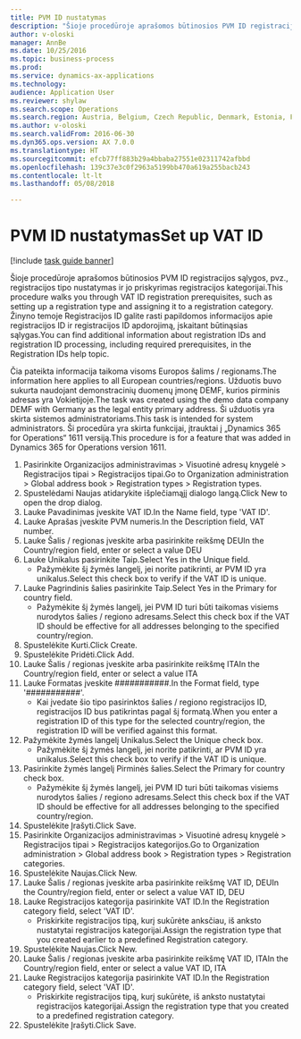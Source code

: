 ```yaml
--- 
title: PVM ID nustatymas
description: "Šioje procedūroje aprašomos būtinosios PVM ID registracijos sąlygos, pvz., registracijos tipo nustatymas ir jo priskyrimas registracijos kategorijai."
author: v-oloski
manager: AnnBe
ms.date: 10/25/2016
ms.topic: business-process
ms.prod: 
ms.service: dynamics-ax-applications
ms.technology: 
audience: Application User
ms.reviewer: shylaw
ms.search.scope: Operations
ms.search.region: Austria, Belgium, Czech Republic, Denmark, Estonia, Finland, France, Germany, Hungary, Ireland, Italy, Latvia, Lithuania, Netherlands, Poland, Spain, Sweden, United Kingdom
ms.author: v-oloski
ms.search.validFrom: 2016-06-30
ms.dyn365.ops.version: AX 7.0.0
ms.translationtype: HT
ms.sourcegitcommit: efcb77ff883b29a4bbaba27551e02311742afbbd
ms.openlocfilehash: 139c37e3c0f2963a5199bb470a619a255bacb243
ms.contentlocale: lt-lt
ms.lasthandoff: 05/08/2018

---
```

# <a name="set-up-vat-id"></a><span data-ttu-id="133fe-103">PVM ID nustatymas</span><span class="sxs-lookup"><span data-stu-id="133fe-103">Set up VAT ID</span></span>

[!include [task guide banner](../../includes/task-guide-banner.md)]

<span data-ttu-id="133fe-104">Šioje procedūroje aprašomos būtinosios PVM ID registracijos sąlygos, pvz., registracijos tipo nustatymas ir jo priskyrimas registracijos kategorijai.</span><span class="sxs-lookup"><span data-stu-id="133fe-104">This procedure walks you through VAT ID registration prerequisites, such as setting up a registration type and assigning it to a registration category.</span></span> <span data-ttu-id="133fe-105">Žinyno temoje Registracijos ID galite rasti papildomos informacijos apie registracijos ID ir registracijos ID apdorojimą, įskaitant būtinąsias sąlygas.</span><span class="sxs-lookup"><span data-stu-id="133fe-105">You can find additional information about registration IDs and registration ID processing, including required prerequisites, in the Registration IDs help topic.</span></span> 

<span data-ttu-id="133fe-106">Čia pateikta informacija taikoma visoms Europos šalims / regionams.</span><span class="sxs-lookup"><span data-stu-id="133fe-106">The information here applies to all European countries/regions.</span></span> <span data-ttu-id="133fe-107">Užduotis buvo sukurta naudojant demonstracinių duomenų įmonę DEMF, kurios pirminis adresas yra Vokietijoje.</span><span class="sxs-lookup"><span data-stu-id="133fe-107">The task was created using the demo data company DEMF with Germany as the legal entity primary address.</span></span> <span data-ttu-id="133fe-108">Ši užduotis yra skirta sistemos administratoriams.</span><span class="sxs-lookup"><span data-stu-id="133fe-108">This task is intended for system administrators.</span></span> <span data-ttu-id="133fe-109">Ši procedūra yra skirta funkcijai, įtrauktai į „Dynamics 365 for Operations“ 1611 versiją.</span><span class="sxs-lookup"><span data-stu-id="133fe-109">This procedure is for a feature that was added in Dynamics 365 for Operations version 1611.</span></span>

1. <span data-ttu-id="133fe-110">Pasirinkite Organizacijos administravimas > Visuotinė adresų knygelė > Registracijos tipai > Registracijos tipai.</span><span class="sxs-lookup"><span data-stu-id="133fe-110">Go to Organization administration > Global address book > Registration types > Registration types.</span></span>
2. <span data-ttu-id="133fe-111">Spustelėdami Naujas atidarykite išplečiamąjį dialogo langą.</span><span class="sxs-lookup"><span data-stu-id="133fe-111">Click New to open the drop dialog.</span></span>
3. <span data-ttu-id="133fe-112">Lauke Pavadinimas įveskite VAT ID.</span><span class="sxs-lookup"><span data-stu-id="133fe-112">In the Name field, type 'VAT ID'.</span></span>
4. <span data-ttu-id="133fe-113">Lauke Aprašas įveskite PVM numeris.</span><span class="sxs-lookup"><span data-stu-id="133fe-113">In the Description field, VAT number.</span></span>
5. <span data-ttu-id="133fe-114">Lauke Šalis / regionas įveskite arba pasirinkite reikšmę DEU</span><span class="sxs-lookup"><span data-stu-id="133fe-114">In the Country/region field, enter or select a value DEU</span></span>
6. <span data-ttu-id="133fe-115">Lauke Unikalus pasirinkite Taip.</span><span class="sxs-lookup"><span data-stu-id="133fe-115">Select Yes in the Unique field.</span></span>
    * <span data-ttu-id="133fe-116">Pažymėkite šį žymės langelį, jei norite patikrinti, ar PVM ID yra unikalus.</span><span class="sxs-lookup"><span data-stu-id="133fe-116">Select this check box to verify if the VAT ID is unique.</span></span>  
7. <span data-ttu-id="133fe-117">Lauke Pagrindinis šalies pasirinkite Taip.</span><span class="sxs-lookup"><span data-stu-id="133fe-117">Select Yes in the Primary for country field.</span></span>
    * <span data-ttu-id="133fe-118">Pažymėkite šį žymės langelį, jei PVM ID turi būti taikomas visiems nurodytos šalies / regiono adresams.</span><span class="sxs-lookup"><span data-stu-id="133fe-118">Select this check box if the VAT ID should be effective for all addresses belonging to the specified country/region.</span></span>  
8. <span data-ttu-id="133fe-119">Spustelėkite Kurti.</span><span class="sxs-lookup"><span data-stu-id="133fe-119">Click Create.</span></span>
9. <span data-ttu-id="133fe-120">Spustelėkite Pridėti.</span><span class="sxs-lookup"><span data-stu-id="133fe-120">Click Add.</span></span>
10. <span data-ttu-id="133fe-121">Lauke Šalis / regionas įveskite arba pasirinkite reikšmę ITA</span><span class="sxs-lookup"><span data-stu-id="133fe-121">In the Country/region field, enter or select a value ITA</span></span>
11. <span data-ttu-id="133fe-122">Lauke Formatas įveskite ###########.</span><span class="sxs-lookup"><span data-stu-id="133fe-122">In the Format field, type '###########'.</span></span>
    * <span data-ttu-id="133fe-123">Kai įvedate šio tipo pasirinktos šalies / regiono registracijos ID, registracijos ID bus patikrintas pagal šį formatą.</span><span class="sxs-lookup"><span data-stu-id="133fe-123">When you enter a registration ID of this type for the selected country/region, the registration ID will be verified against this format.</span></span>  
12. <span data-ttu-id="133fe-124">Pažymėkite žymės langelį Unikalus.</span><span class="sxs-lookup"><span data-stu-id="133fe-124">Select the Unique check box.</span></span>
    * <span data-ttu-id="133fe-125">Pažymėkite šį žymės langelį, jei norite patikrinti, ar PVM ID yra unikalus.</span><span class="sxs-lookup"><span data-stu-id="133fe-125">Select this check box to verify if the VAT ID is unique.</span></span>  
13. <span data-ttu-id="133fe-126">Pasirinkite žymės langelį Pirminės šalies.</span><span class="sxs-lookup"><span data-stu-id="133fe-126">Select the Primary for country check box.</span></span>
    * <span data-ttu-id="133fe-127">Pažymėkite šį žymės langelį, jei PVM ID turi būti taikomas visiems nurodytos šalies / regiono adresams.</span><span class="sxs-lookup"><span data-stu-id="133fe-127">Select this check box if the VAT ID should be effective for all addresses belonging to the specified country/region.</span></span>  
14. <span data-ttu-id="133fe-128">Spustelėkite Įrašyti.</span><span class="sxs-lookup"><span data-stu-id="133fe-128">Click Save.</span></span>
15. <span data-ttu-id="133fe-129">Pasirinkite Organizacijos administravimas > Visuotinė adresų knygelė > Registracijos tipai > Registracijos kategorijos.</span><span class="sxs-lookup"><span data-stu-id="133fe-129">Go to Organization administration > Global address book > Registration types > Registration categories.</span></span>
16. <span data-ttu-id="133fe-130">Spustelėkite Naujas.</span><span class="sxs-lookup"><span data-stu-id="133fe-130">Click New.</span></span>
17. <span data-ttu-id="133fe-131">Lauke Šalis / regionas įveskite arba pasirinkite reikšmę VAT ID, DEU</span><span class="sxs-lookup"><span data-stu-id="133fe-131">In the Country/region field, enter or select a value VAT ID, DEU</span></span>
18. <span data-ttu-id="133fe-132">Lauke Registracijos kategorija pasirinkite VAT ID.</span><span class="sxs-lookup"><span data-stu-id="133fe-132">In the Registration category field, select 'VAT ID'.</span></span>
    * <span data-ttu-id="133fe-133">Priskirkite registracijos tipą, kurį sukūrėte anksčiau, iš anksto nustatytai registracijos kategorijai.</span><span class="sxs-lookup"><span data-stu-id="133fe-133">Assign the registration type that you created earlier to a predefined Registration category.</span></span>  
19. <span data-ttu-id="133fe-134">Spustelėkite Naujas.</span><span class="sxs-lookup"><span data-stu-id="133fe-134">Click New.</span></span>
20. <span data-ttu-id="133fe-135">Lauke Šalis / regionas įveskite arba pasirinkite reikšmę VAT ID, ITA</span><span class="sxs-lookup"><span data-stu-id="133fe-135">In the Country/region field, enter or select a value VAT ID, ITA</span></span>
21. <span data-ttu-id="133fe-136">Lauke Registracijos kategorija pasirinkite VAT ID.</span><span class="sxs-lookup"><span data-stu-id="133fe-136">In the Registration category field, select 'VAT ID'.</span></span>
    * <span data-ttu-id="133fe-137">Priskirkite registracijos tipą, kurį sukūrėte, iš anksto nustatytai registracijos kategorijai.</span><span class="sxs-lookup"><span data-stu-id="133fe-137">Assign the registration type that you created to a predefined registration category.</span></span>  
22. <span data-ttu-id="133fe-138">Spustelėkite Įrašyti.</span><span class="sxs-lookup"><span data-stu-id="133fe-138">Click Save.</span></span>


